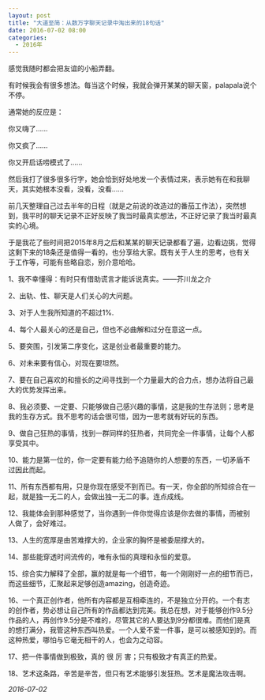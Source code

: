 ```yaml
---
layout: post
title: "大道至简：从数万字聊天记录中淘出来的18句话"
date: 2016-07-02 08:00
categories:
  - 2016年
---
```


感觉我随时都会把友谊的小船弄翻。

有时候我会有很多想法。每当这个时候，我就会弹开某某的聊天窗，palapala说个不停。

通常她的反应是：

你又嗨了……

你又疯了……

你又开启话唠模式了……

然后我打了很多很多行字，她会恰到好处地发一个表情过来，表示她有在和我聊天，其实她根本没看，没看，没看……

前几天整理自己过去半年的日程（就是之前说的改造过的番茄工作法），突然想到，我平时的聊天记录不正好反映了我当时最真实想法，不正好记录了我当时最真实的心境。

于是我花了些时间把2015年8月之后和某某的聊天记录都看了遍，边看边挑，觉得这剩下来的18条还是值得一看的，也分享给大家。既有关于人生的思考，也有关于工作等，可能有些略自恋，别介意哈哈。

1、我不幸懂得：有时只有借助谎言才能诉说真实。——芥川龙之介

2、出轨、性、聊天是人们关心的大问题。

3、对于人生我所知道的不超过1%.

4、每个人最关心的还是自己，但也不必曲解和过分在意这一点。

5、要突围，引发第二序变化，这是创业者最重要的能力。

6、对未来要有信心，对现在要坦然。

7、要在自己喜欢的和擅长的之间寻找到一个力量最大的合力点，想办法将自己最大的优势发挥出来。

8、我必须要、一定要、只能够做自己感兴趣的事情，这是我的生存法则；思考是我的生存方式。我不思考的话会很可惜，因为一思考就有好玩的东西。

9、做自己狂热的事情，找到一群同样的狂热者，共同完全一件事情，让每个人都享受其中。

10、能力是第一位的，你一定要有能力给予追随你的人想要的东西，一切矛盾不过因此而起。 

11、所有东西都有用，只是你现在感受不到而已。有一天，你全部的所知综合在一起，就是独一无二的人，会做出独一无二的事。连点成线。

12、我能体会到那种感觉了，当你遇到一件你觉得应该是你去做的事情，而被别人做了，会好难过。

13、人生的宽厚是由苦难撑大的，企业家的胸怀是被委屈撑大的。

14、那些能穿透时间流传的，唯有永恒的真理和永恒的爱意。

15、综合实力解释了全部，赢的就是每一个细节，每一个刚刚好一点的细节而已，而这些细节，汇聚起来足够创造amazing，创造奇迹。

16、一个真正创作者，他所有内容都是互相牵连的，不是独立分开的。一个有志的创作者，势必想让自己所有的作品都达到完美。我总在想，对于能够创作9.5分作品的人，再创作9.5分是不难的，尽管其它的人要达到9分都很难。而他们是真的想打满分，我管这种东西叫热爱。一个人爱不爱一件事，是可以被感知到的。而这种热爱，哪怕与它毫无相干的人，也会为之动容。 

17、把一件事情做到极致，真的 很 厉 害；只有极致才有真正的热爱。

18、艺术这条路，辛苦是辛苦，但只有艺术能够引发狂热。艺术是魔法攻击啊。

*2016-07-02* 